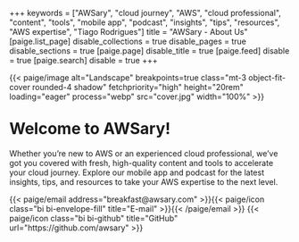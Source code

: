 +++
keywords = ["AWSary", "cloud journey", "AWS", "cloud professional", "content", "tools", "mobile app", "podcast", "insights", "tips", "resources", "AWS expertise", "Tiago Rodrigues"]
title = "AWSary - About Us"
[paige.list_page]
disable_collections = true
disable_pages = true
disable_sections = true
[paige.page]
disable_title = true
[paige.feed]
disable = true
[paige.search]
disable = true
+++

{{< paige/image alt="Landscape" breakpoints=true class="mt-3 object-fit-cover rounded-4 shadow" fetchpriority="high" height="20rem" loading="eager" process="webp" src="cover.jpg" width="100%" >}}

<h1 class="fw-bold text-center" style="margin-top:2rem"><span style="display: inline-block">Welcome to</span> <span style="display: inline-block">AWSary!</span></h1>

<div class="container-fluid">
    <div class="justify-content-center row">
        <div class="col col-auto col-lg-7 px-0">
            <p class="lead mb-0 text-center">Whether you’re new to AWS or an experienced cloud professional, we’ve got you covered with fresh, high-quality content and tools to accelerate your cloud journey. Explore our mobile app and podcast for the latest insights, tips, and resources to take your AWS expertise to the next level.</p>
        </div>
    </div>
</div>

<div class="column-gap-3 d-flex display-6 justify-content-center mb-3">
    {{< paige/email address="breakfast@awsary.com" >}}{{< paige/icon class="bi bi-envelope-fill" title="E-mail" >}}{{< /paige/email >}}
    {{< paige/icon class="bi bi-github" title="GitHub" url="https://github.com/awsary" >}}
</div>
